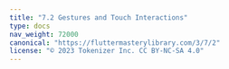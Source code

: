 ```yaml
---
title: "7.2 Gestures and Touch Interactions"
type: docs
nav_weight: 72000
canonical: "https://fluttermasterylibrary.com/3/7/2"
license: "© 2023 Tokenizer Inc. CC BY-NC-SA 4.0"
---
```

